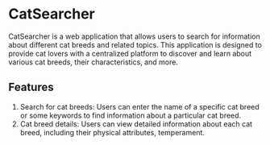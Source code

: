 # CatSearcher

CatSearcher is a web application that allows users to search for information about different cat breeds and related topics. This application is designed to provide cat lovers with a centralized platform to discover and learn about various cat breeds, their characteristics, and more.


## Features

1. Search for cat breeds: Users can enter the name of a specific cat breed or some keywords to find information about a particular cat breed.
2. Cat breed details: Users can view detailed information about each cat breed, including their physical attributes, temperament.

